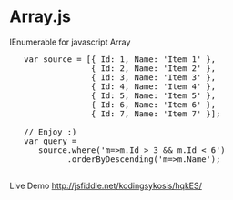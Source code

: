Array.js
=======

IEnumerable for javascript Array

<pre>
   var source = [{ Id: 1, Name: 'Item 1' },
                 { Id: 2, Name: 'Item 2' },
                 { Id: 3, Name: 'Item 3' },
                 { Id: 4, Name: 'Item 4' },
                 { Id: 5, Name: 'Item 5' },
                 { Id: 6, Name: 'Item 6' },
                 { Id: 7, Name: 'Item 7' }];

   // Enjoy :)
   var query = 
      source.where('m=>m.Id > 3 &amp;&amp; m.Id &lt; 6')
            .orderByDescending('m=>m.Name');
            
</pre>

Live Demo
http://jsfiddle.net/kodingsykosis/hqkES/
